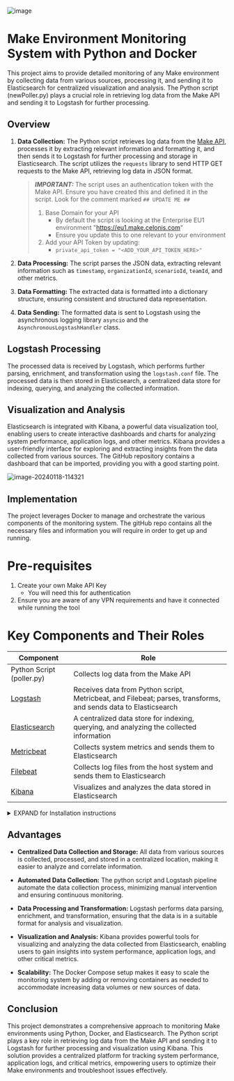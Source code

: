 ![image](https://github.com/makeskinner/elk_monitoring/assets/147710503/fb14b2e0-fe4c-4ae0-8bbd-63e67d7c2bca)

# Make Environment Monitoring System with Python and Docker

This project aims to provide detailed monitoring of any Make environment by collecting data from various sources, processing it, and sending it to Elasticsearch for centralized visualization and analysis. The Python script (newPoller.py) plays a crucial role in retrieving log data from the Make API and sending it to Logstash for further processing.

## Overview

1. **Data Collection:**
   The Python script retrieves log data from the [Make API](https://www.make.com/en/api-documentation/scenarios-scenarioId-logs-get), processes it by extracting relevant information and formatting it, and then sends it to Logstash for further processing and storage in Elasticsearch.
   The script utilizes the `requests` library to send HTTP GET requests to the Make API, retrieving log data in JSON format.

   > ***IMPORTANT:***
   >    The script uses an authentication token with the Make API. Ensure you have created this and defined it in the script. 
   >    Look for the comment marked `## UPDATE ME ##`
   >
   >    1. Base Domain for your API
   >        - By default the script is looking at the Enterprise EU1 environment "https://eu1.make.celonis.com"
   >        - Ensure you update this to one relevant to your environment
   >    2. Add your API Token by updating:
   >        - `private_api_token = "<ADD_YOUR_API_TOKEN_HERE>"`
3. **Data Processing:**
   The script parses the JSON data, extracting relevant information such as `timestamp`, `organizationId`, `scenarioId`, `teamId`, and other metrics.

4. **Data Formatting:**
   The extracted data is formatted into a dictionary structure, ensuring consistent and structured data representation.

5. **Data Sending:**
   The formatted data is sent to Logstash using the asynchronous logging library `asyncio` and the `AsynchronousLogstashHandler` class.

## Logstash Processing

The processed data is received by Logstash, which performs further parsing, enrichment, and transformation using the `logstash.conf` file. The processed data is then stored in Elasticsearch, a centralized data store for indexing, querying, and analyzing the collected information.

## Visualization and Analysis

Elasticsearch is integrated with Kibana, a powerful data visualization tool, enabling users to create interactive dashboards and charts for analyzing system performance, application logs, and other metrics. Kibana provides a user-friendly interface for exploring and extracting insights from the data collected from various sources.
The GitHub repository contains a dashboard that can be imported, providing you with a good starting point.

![image-20240118-114321](https://github.com/makeskinner/elk_monitoring/assets/147710503/c94b9e09-6bba-40f7-bb41-b0ed6f6065e1)

## Implementation
The project leverages Docker to manage and orchestrate the various components of the monitoring system. The gitHub repo contains all the necessary files and information you will require in order to get up and running.

# Pre-requisites
1. Create your own Make API Key
   - You will need this for authentication
3. Ensure you are aware of any VPN requirements and have it connected while running the tool

# Key Components and Their Roles
| Component | Role |
| --------- | ---- |
| Python Script (poller.py) | Collects log data from the Make API |
| [Logstash](https://www.elastic.co/logstash) | Receives data from Python script, Metricbeat, and Filebeat; parses, transforms, and sends data to Elasticsearch |
| [Elasticsearch](https://www.elastic.co/elasticsearch) | A centralized data store for indexing, querying, and analyzing the collected information |
| [Metricbeat](https://www.elastic.co/guide/en/beats/metricbeat/current/metricbeat-module-kibana.html) | Collects system metrics and sends them to Elasticsearch |
| [Filebeat](https://www.elastic.co/guide/en/beats/filebeat/current/filebeat-module-kibana.html) | Collects log files from the host system and sends them to Elasticsearch |
| [Kibana](https://www.elastic.co/kibana) | Visualizes and analyzes the data stored in Elasticsearch |


<details>
   
   <summary>EXPAND for Installation instructions</summary>
   
   ### Installing Docker Desktop
   To install Docker Desktop, follow these steps:

   1. **Download Docker Desktop:** Visit the [Docker Desktop](https://www.docker.com/products/docker-desktop) website and download the installer for your operating system.
      - You can always use CLI Docker instead if you wish!
   3. **Run the Installer:** Run the downloaded installer and follow the on-screen instructions. The installer will guide you through the setup process, including granting Docker Desktop administrative privileges.
   4. **Restart Your System:** After completing the installation, restart your computer. This ensures that Docker Desktop is fully initialized and running.
   5. **Verify Installation:** Open the Docker Desktop application and check if it's running. You should see the Docker Desktop icon in your system tray.
   
   ### Clone the GitHub repository
   To get started with the provided Docker Compose file, you'll need to acquire the necessary files from the GitHub repository:
   
   1. **Clone the GitHub Repository:** Clone the GitHub repository using the following command:
   
   ```
   git clone https://github.com/makeskinner/elk_monitoring.git
   ```
   This will create a copy of the repository in your local directory.
   
   2. **Navigate to the Directory:** Navigate to the cloned repository directory using the following command:
   ```
   cd elk_monitoring
   ```
   This will change your working directory to the repository directory.
   
   3. **Copy the Necessary Files:** Copy the everything to a suitable location in your local environment. These files will be used to configure and start the Docker services.
   
   ### Using the Docker Compose File
   > [!IMPORTANT]
   > The containers you’re about to install are comprised of the ELK stack from Elasticsearch.
   >
   > It’s important to NOTE that the configuration defines the Elasticsearch license as ‘basic’.
   >
   > The Basic license for Elastic Stack is free forever. It includes core functionality for searching, analyzing, and visualizing data. However, it has some limitations compared to paid licenses. Here's a summary:
   > 
   > Free forever, but limited:
   > 
   > Single node deployment: You can only have one node in your cluster with the Basic license. This can be sufficient for small projects or personal use, but may not be enough for larger deployments or demanding workloads.
   > 
   > Basic security features: You get basic role-based access control (RBAC) but lack advanced features like token authentication and audit logging.
   > 
   > No machine learning: The Basic license excludes access to machine learning capabilities like anomaly detection and outlier analysis.
   > 
   > Limited data retention: Data retention with the Basic license is shorter than with paid options. You might need to configure manual retention if you need to keep data for longer.
   > 
   > No official support: Basic license users are limited to community forums and documentation for support.
   > 
   > If you need more features or capabilities, you can upgrade to a paid license at any time. Paid licenses offer various options with increasing functionality and resources, including:
   > 
   > Gold: Adds machine learning, security features, and higher node limits.
   > 
   > Platinum: Includes all Gold features plus advanced security, data lifecycle management, and support.
   > 
   > Enterprise: The most comprehensive option, offering everything in Platinum plus customizability and dedicated support.
   > 
   > Ultimately, the choice depends on your specific needs and budget. The Basic license can be a great starting point for personal projects or small deployments, and it's free forever. But if you need more advanced features or scalability, paid licenses may be a better fit.
   
   To use the provided Docker Compose file, follow these steps:
   
   1. **Set Environment Variables:** Set the appropriate environment variables in the .env file:
      - You can leave everything as it is, but i’d suggest understanding memory requirements.
   > [!TIP]
   > Pay attention to the memory defined in the elasticsearch.yml file. You will need to tailor this to your specific needs. You may start with what's here and monitor your elastic container so understand whether or not you need to modify.
   ```Dockerfile
   # Project namespace (defaults to the current folder name if not set)
   #COMPOSE_PROJECT_NAME=myproject
   
   # Password for the 'elastic' user (at least 6 characters)
   ELASTIC_PASSWORD=changeme
   
   # Password for the 'kibana_system' user (at least 6 characters)
   KIBANA_PASSWORD=changeme
   
   # Version of Elastic products to use across all containers
   # It's best to keep everything running the same version
   # Update if available
   STACK_VERSION=8.11.3
   
   # Set the cluster name
   CLUSTER_NAME=docker-cluster
   
   # Set to 'basic' or 'trial' to automatically start the 30-day trial
   LICENSE=basic
   #LICENSE=trial
   
   # Port to expose Elasticsearch HTTP API to the host
   ES_PORT=9200
   
   # Port to expose Kibana to the host
   KIBANA_PORT=5601
   
   # Port to expose Logstash to the host
   LOGSTASH_PORT=50000
   
   # Increase or decrease based on the available host memory (in bytes)
   ES_MEM_LIMIT=1073741824
   KB_MEM_LIMIT=1073741824
   LS_MEM_LIMIT=1073741824
   
   # SAMPLE Predefined Key only to be used in POC environments
   ENCRYPTION_KEY=c34d38b3a14956121ff2170e5030b471551370178f43e5626eec58b04a30fae2
   ```
   3. **Build the Docker Images:** Build the Docker images for the services using the following command:
   ```   
   docker-compose build -f <path/to/docker-compose.yml>
   ```
   4. **Start the Services:** Start the Docker services using the following command:
   ```
   docker-compose up -d
   ```
   5. **Access Kibana:** Open your web browser and navigate to http://localhost:5601
      - Use the credentials elastic and <your_kibana_password> to access Kibana.
      - If you haven’t changed the values defined within the ```.env``` file then the password will be ```changeme```.
   
   6. **Add a Data View:** This will need to match the index name defined in ```logstash.yml```
      - For the default index enter make into the Index Pattern field
      - You should see the index name created by Logstash in the right hand area of the screen:
         - image-20240118-111643.png
         **NB:** This screenshot shows ent-scenario-logs: Ignore, just use a pattern that matches what you see here, so long as it’s an Index, not a Data stream
         Once the pattern matches the index the Timestamp field will be populated with the default value ```@timestamp```. Keep this as it is.
   
   7. **Import the Dashboard:** Use Stack Management from the hamburger menu
      - View Saved Objects within the Kibana menu items
      - Click the Import button and select ```exampleDashboard.ndjson``` from your local environment
   
   > [!TIP]
   > To stop and remove the services, use the following command:
   > ```
   > docker-compose down
   > ```
   > This will stop all running containers, remove any dangling containers, and remove all volumes created by Docker Compose.
   
   By following these steps, you'll have successfully installed Docker Desktop and used the provided Docker Compose file to create and manage a distributed Elasticsearch, Kibana, and Logstash stack.
</details>

## Advantages

* **Centralized Data Collection and Storage:** All data from various sources is collected, processed, and stored in a centralized location, making it easier to analyze and correlate information.

* **Automated Data Collection:** The python script and Logstash pipeline automate the data collection process, minimizing manual intervention and ensuring continuous monitoring.

* **Data Processing and Transformation:** Logstash performs data parsing, enrichment, and transformation, ensuring that the data is in a suitable format for analysis and visualization.

* **Visualization and Analysis:** Kibana provides powerful tools for visualizing and analyzing the data collected from Elasticsearch, enabling users to gain insights into system performance, application logs, and other critical metrics.

* **Scalability:** The Docker Compose setup makes it easy to scale the monitoring system by adding or removing containers as needed to accommodate increasing data volumes or new sources of data.

## Conclusion

This project demonstrates a comprehensive approach to monitoring Make environments using Python, Docker, and Elasticsearch. The Python script plays a key role in retrieving log data from the Make API and sending it to Logstash for further processing and visualization using Kibana. This solution provides a centralized platform for tracking system performance, application logs, and critical metrics, empowering users to optimize their Make environments and troubleshoot issues effectively.
